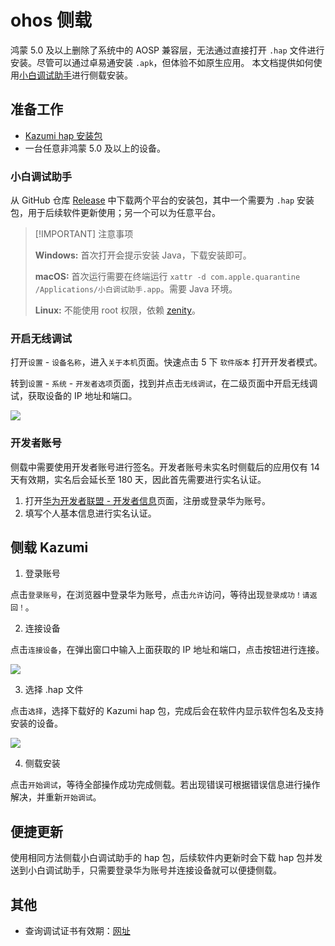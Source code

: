 # ohos 侧载

鸿蒙 5.0 及以上删除了系统中的 AOSP 兼容层，无法通过直接打开 `.hap` 文件进行安装。尽管可以通过卓易通安装 `.apk`，但体验不如原生应用。
本文档提供如何使用[小白调试助手](https://github.com/likuai2010/auto-installer/)进行侧载安装。

## 准备工作

- [Kazumi hap 安装包](https://github.com/Predidit/Kazumi/releases/latest)
- 一台任意非鸿蒙 5.0 及以上的设备。

### 小白调试助手

从 GitHub 仓库 [Release](https://github.com/likuai2010/auto-installer/releases) 中下载两个平台的安装包，其中一个需要为 `.hap` 安装包，用于后续软件更新使用；另一个可以为任意平台。

> [!IMPORTANT] 注意事项
> 
> **Windows:** 首次打开会提示安装 Java，下载安装即可。
> 
> **macOS:** 首次运行需要在终端运行 `xattr -d com.apple.quarantine /Applications/小白调试助手.app`。需要 Java 环境。
> 
> **Linux:** 不能使用 root 权限，依赖 [zenity](https://gitlab.gnome.org/GNOME/zenity)。

### 开启无线调试

打开`设置` - `设备名称`，进入`关于本机`页面。快速点击 5 下 `软件版本` 打开开发者模式。

转到`设置` - `系统` - `开发者选项`页面，找到并点击`无线调试`，在二级页面中开启无线调试，获取设备的 IP 地址和端口。

![](assets/how-to-install-in-ohos/wireless.png)

### 开发者账号

侧载中需要使用开发者账号进行签名。开发者账号未实名时侧载后的应用仅有 14 天有效期，实名后会延长至 180 天，因此首先需要进行实名认证。

1. 打开[华为开发者联盟 - 开发者信息](https://developer.huawei.com/consumer/cn/console/setting/profile)页面，注册或登录华为账号。
2. 填写个人基本信息进行实名认证。

## 侧载 Kazumi

1. 登录账号

点击`登录账号`，在浏览器中登录华为账号，点击`允许`访问，等待出现`登录成功！请返回！`。

2. 连接设备

点击`连接设备`，在弹出窗口中输入上面获取的 IP 地址和端口，点击按钮进行连接。

![](assets/how-to-install-in-ohos/device.png)

3. 选择 .hap 文件

点击`选择`，选择下载好的 Kazumi hap 包，完成后会在软件内显示软件包名及支持安装的设备。

![](assets/how-to-install-in-ohos/ready.png)

4. 侧载安装

点击`开始调试`，等待全部操作成功完成侧载。若出现错误可根据错误信息进行操作解决，并重新`开始调试`。

## 便捷更新

使用相同方法侧载小白调试助手的 hap 包，后续软件内更新时会下载 hap 包并发送到小白调试助手，只需要登录华为账号并连接设备就可以便捷侧载。

## 其他

- 查询调试证书有效期：[网址](https://developer.huawei.com/consumer/cn/service/josp/agc/index.html#/harmonyOSDevPlatform/9249519184596237889)
